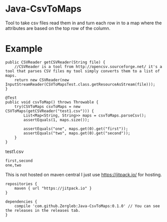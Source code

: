 # Java-CsvToMaps
Tool to take csv files read them in and turn each row in to a map where the attributes are based on the top row of the column.

# Example

    public CSVReader getCSVReader(String file) {
    	//CSVReader is a tool from http://opencsv.sourceforge.net/ it's a tool that parses CSV files my tool simply converts them to a list of maps.
        return new CSVReader(new InputStreamReader(CSVToMapsTest.class.getResourceAsStream(file)));
    }
	
    @Test
    public void csvToMap() throws Throwable {
    	try(CSVToMaps csvToMaps = new CSVToMaps(getCSVReader("test1.csv"))) {
    		List<Map<String, String>> maps = csvToMaps.parseCsv();
    		assertEquals(1, maps.size());
    		
    		assertEquals("one", maps.get(0).get("first"));
    		assertEquals("two", maps.get(0).get("second"));
    	}
    }
    
test1.csv

    first,second
    one,two

This is not hosted on maven central I just use https://jitpack.io/ for hosting.
    
    repositories {
        maven { url "https://jitpack.io" }
    }
    
    dependencies {
        compile 'com.github.Zergleb:Java-CsvToMaps:0.1.0' // You can see the releases in the releases tab.
    }

